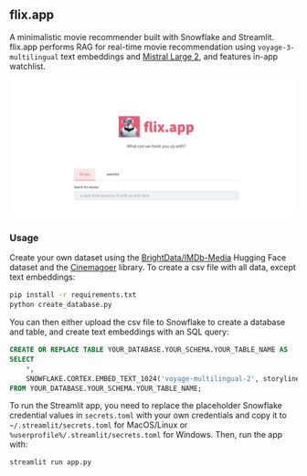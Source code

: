 ## flix.app

A minimalistic movie recommender built with Snowflake and Streamlit. flix.app performs RAG for real-time movie recommendation using `voyage-3-multilingual` text embeddings and [Mistral Large 2](https://mistral.ai/technology/#models), and features in-app watchlist.

![flix.app Main Page](https://github.com/nazlicanto/flix-app/blob/main/assets/main.png "flix.app")


### Usage
Create your own dataset using the [BrightData/IMDb-Media](https://huggingface.co/datasets/BrightData/IMDb-Media) Hugging Face dataset and the [Cinemagoer](https://cinemagoer.readthedocs.io/) library. To create a csv file with all data, except text embeddings:
```sh
pip install -r requirements.txt
python create_database.py
```

You can then either upload the csv file to Snowflake to create a database and table, and create text embeddings with an SQL query:
```sql
CREATE OR REPLACE TABLE YOUR_DATABASE.YOUR_SCHEMA.YOUR_TABLE_NAME AS
SELECT
    *,
    SNOWFLAKE.CORTEX.EMBED_TEXT_1024('voyage-multilingual-2', storyline) AS storyline_voyage_embedding
FROM YOUR_DATABASE.YOUR_SCHEMA.YOUR_TABLE_NAME;
```

To run the Streamlit app, you need to replace the placeholder Snowflake credential values in `secrets.toml` with your own credentials and copy it to `~/.streamlit/secrets.toml` for MacOS/Linux or `%userprofile%/.streamlit/secrets.toml` for Windows. Then, run the app with:
```
streamlit run app.py
```


